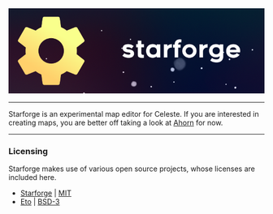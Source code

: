 <div align="center">
	<img src="./assets/banner_256.png">
</div>

---
Starforge is an experimental map editor for Celeste. If you are interested in creating maps, you are better off taking a look at [Ahorn](https://github.com/CelestialCartographers/Ahorn) for now.

---
### Licensing
Starforge makes use of various open source projects, whose licenses
are included here.

- [Starforge](https://github.com/WoofWoofDoggo/Starforge) | [MIT](https://github.com/WoofWoofDoggo/Starforge/blob/main/LICENSE)
- [Eto](https://github.com/picoe/Eto) | [BSD-3](https://github.com/picoe/Eto/blob/develop/LICENSE.txt)